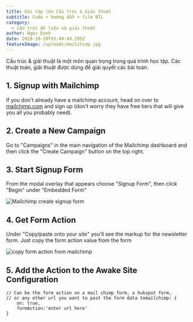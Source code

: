 ```yaml
---
title: bài tập lớn Cấu trúc & Giải thuật
subtitle: Code + hướng dẫn + file BTL
category:
  - cấu trúc dữ liệu và giải thuật
author: Ngọc Danh
date: 2020-10-10T03:49:49.295Z
featureImage: /uploads/mailchimp.jpg
---
```

Cấu trúc & giải thuật là một môn quan trọng trong quá trình học tập. Các thuật toán, giải thuật được
dùng để giải quyết các bài toán.  
## 1. Signup with Mailchimp

If you don't already have a mailchimp account, head on over to [mailchimp.com](https://mailchimp.com) and sign up (don't worry they have free tiers that will give you all you probably need).

## 2. Create a New Campaign

Go to "Campaigns" in the main navigation of the Mailchimp dashboard and then click the "Create Campaign" button on the top right.

## 3. Start Signup Form

From the modal overlay that appears choose "Signup Form", then click "Begin" under "Embedded Form"

![Mailchimp create signup form](/uploads/screen-shot-2019-08-01-at-1.03.08-pm.png)

## 4. Get Form Action

Under "Copy/paste onto your site" you'll see the markup  for the newsletter form. Just copy the form action value from the form

![copy form action from mailchimp](/uploads/screen-shot-2019-08-01-at-1.05.09-pm.png)

## 5. Add the Action to the Awake Site Configuration

```
// Can be the form action on a mail chimp form, a hubspot form,
// or any other url you want to post the form data tomailchimp: {
    on: true,
    formAction:'enter url here'
}
```
